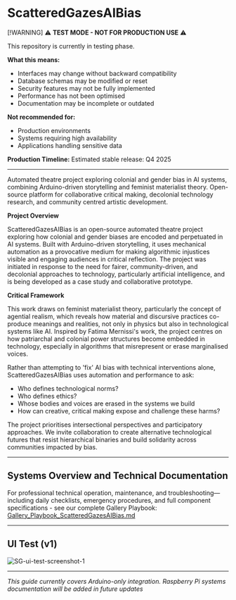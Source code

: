 # ScatteredGazesAIBias

[!WARNING]
⚠️ **TEST MODE - NOT FOR PRODUCTION USE** ⚠️

This repository is currently in testing phase.

**What this means:**
- Interfaces may change without backward compatibility
- Database schemas may be modified or reset
- Security features may not be fully implemented
- Performance has not been optimised
- Documentation may be incomplete or outdated

**Not recommended for:**
- Production environments
- Systems requiring high availability
- Applications handling sensitive data

**Production Timeline:** Estimated stable release: Q4 2025

------------------------------------------------------------------------

Automated theatre project exploring colonial and gender bias in AI systems, combining Arduino-driven storytelling and feminist materialist theory. Open-source platform for collaborative critical making, decolonial technology research, and community centred artistic development.


**Project Overview**

ScatteredGazesAIBias is an open-source automated theatre project exploring how colonial and gender biases are encoded and perpetuated in AI systems. Built with Arduino-driven storytelling, it uses mechanical automation as a provocative medium for making algorithmic injustices visible and engaging audiences in critical reflection. The project was initiated in response to the need for fairer, community-driven, and decolonial approaches to technology, particularly artificial intelligence, and is being developed as a case study and collaborative prototype.


**Critical Framework**

This work draws on feminist materialist theory, particularly the concept of agential realism, which reveals how material and discursive practices co-produce meanings and realities, not only in physics but also in technological systems like AI. Inspired by Fatima Mernissi's work, the project centres on how patriarchal and colonial power structures become embedded in technology, especially in algorithms that misrepresent or erase marginalised voices.


Rather than attempting to 'fix' AI bias with technical interventions alone, ScatteredGazesAIBias uses automation and performance to ask: 
- Who defines technological norms?
- Who defines ethics?
- Whose bodies and voices are erased in the systems we build
- How can creative, critical making expose and challenge these harms?

The project prioritises intersectional perspectives and participatory approaches. We invite collaboration to create alternative technological futures that resist hierarchical binaries and build solidarity across communities impacted by bias.

------------------------------------------------------------------------

## Systems Overview and Technical Documentation

For professional technical operation, maintenance, and troubleshooting—including daily checklists, emergency procedures, and full component specifications - see our complete Gallery Playbook:  
[Gallery_Playbook_ScatteredGazesAIBias.md](docs/Gallery_Playbook_ScatteredGazesAIBias.md)

------------------------------------------------------------------------

## UI Test (v1)
![SG-ui-test-screenshot-1](../images/SG-ui-test-screenshot-1.png)


------------------------------------------------------------------------

*This guide currently covers Arduino-only integration. Raspberry Pi systems documentation will be added in future updates*

